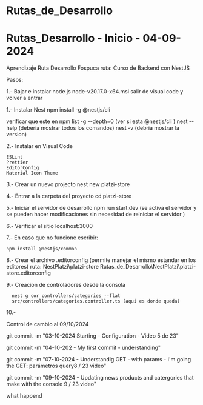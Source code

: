 # Rutas_de_Desarrollo

# Rutas_Desarrollo - Inicio - 04-09-2024
Aprendizaje Ruta Desarrollo Fospuca
ruta:
    Curso de Backend con NestJS
   
Pasos:


1.- Bajar e instalar node js
   node-v20.17.0-x64.msi
   salir de visual code y volver a entrar 

1.- Instalar Nest
    npm install -g @nestjs/cli

   verificar que este en 
    npm list -g --depth=0 (ver si  esta @nestjs/cli  )
    nest  --help
   (deberia mostrar todos los comandos)
    nest -v
   (debria mostrar la version)

2.- Instalar en Visual Code
    
    ESLint  
    Prettier 
    EditorConfig
    Material Icon Theme

3.- Crear un nuevo projecto
    nest new platzi-store

4.- Entrar a la carpeta del proyecto
    cd platzi-store

5.- Iniciar el servidor de desarrollo
    npm run start:dev   (se activa el servidor y se pueden hacer modificaciones sin necesidad de reiniciar el servidor )

6.- Verificar el sitio 
    localhost:3000

7.- En caso que no funcione escribir:
   
    npm install @nestjs/common

8.- Crear el archivo 
    .editorconfig (permite manejar el mismo estandar en los editores) 
    ruta:
    NestPlatzi\platzi-store
    Rutas_de_Desarrollo\NestPlatzi\platzi-store\.editorconfig

9.-  Creacion de controladores desde la consola

      nest g cor controllers/categories --flat
      src/controllers/categories.controller.ts (aqui es donde queda)

10.- 








Control de cambio al 09/10/2024

git commit -m "03-10-2024 Starting - Configuration - Video 5  de 23"

git commit -m "04-10-202 - My first commit - understanding" 

git commit -m "07-10-2024 - Understandig GET - with params - I'm going the GET: parámetros query8 / 23 video" 

git commit -m "09-10-2024 - Updating news products and catergories that make with the console  9 / 23 video" 

what happend


